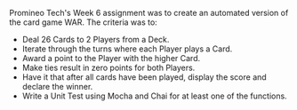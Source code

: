 Promineo Tech's Week 6 assignment was to create an automated version of the card game WAR. The criteria was to:

- Deal 26 Cards to 2 Players from a Deck.
- Iterate through the turns where each Player plays a Card.
- Award a point to the Player with the higher Card.
- Make ties result in zero points for both Players.
- Have it that after all cards have been played, display the score and declare the winner.
- Write a Unit Test using Mocha and Chai for at least one of the functions.
